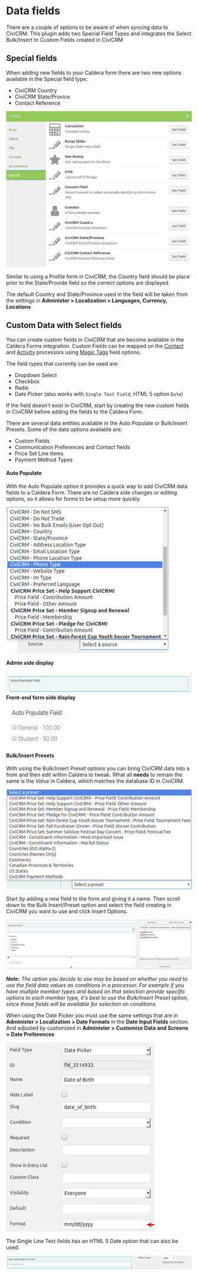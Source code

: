 # Data fields

There are a couple  of options to be aware of when syncing data to CiviCRM. This plugin adds two Special Field Types and integrates the Select Bulk/Insert to Custom Fields created in CiviCRM

## Special fields

When adding new fields to your Caldera form there are two new options available in the Special field type:

* CiviCRM Country
* CiviCRM State/Provice
* Contact Reference

![Caldera CiviCRM Special Fields Types](./images/caldera-civicrm-special-fields.jpg)

Similar to using a Profile form in CiviCRM, the Country field should be place prior to the State/Provide field so the correct options are displayed.

The default Country and State/Province used in the field will be taken from the settings in **Administer > Localization > Languages, Currency, Locations**

## Custom Data with Select fields

You can create custom fields in CiviCRM that are become available in the Caldera Forms integration. Custom Fields can be mapped on the [Contact](./processors.md#contact) and [Activity](./processors.md#activity) processors using [Magic Tags](./overview.md#magic-tags) field options.

The field types that currently can be used are:

* Dropdown Select
* Checkbox
* Radio
* Date Picker (also works with `Single Text Field`, HTML 5 option `Date`)

If the field doesn't exist in CiviCRM, start by creating the new custom fields in CiviCRM before adding the fields to the Caldera Form.

There are several data entities available in the Auto Populate or Bulk/Insert Presets. Some of the data options available are:

* Custom Fields
* Communication Preferences and Contact fields
* Price Set Line Items
* Payment Method Types

#### Auto Populate

With the Auto Populate option it provides a quick way to add CiviCRM data fields to a Caldera Form. There are no Caldera side changes or editing options, so it allows for forms to be setup more quickly. 

![Auto Populate Data Sources](./images/cfc-auto-pupulate-data-sources.png)

**Admin side display**

![Auto Populate admin side field](./images/cfc-auto-pupulate-admin.png)
**Front-end form side display**

![Auto Populate front-end form field](./images/cfc-auto-pupulate-fe-form.png)

#### Bulk/Insert Presets

With using the Bulk/Insert Preset options you can bring CiviCRM data into a from and then edit within Caldera to tweak. What all **needs** to remain the same is the *Value* in Caldera, which matches the database ID in CiviCRM.

![Data Sources for Bulk Insert/Preset](./images/cfc-bulk-insert-data-source-presets.png)

Start by adding a new field to the form and giving it a name. Then scroll down to the Bulk Insert/Preset option and select the field creating in CiviCRM you want to use and click Insert Options.

![Bulk Insert/Preset](./images/caldera-select-bulk-insert.png)

***Note:** The option you decide to use may be based on whether you need to use the field data values as conditions in a processor. For example if you have multiple member types and based on that selection provide specific options to each member type, it's best to use the Bulk/Insert Preset option, since those fields will be available for selection on conditions.*

When using the Date Picker you must use the same settings that are in **Administer > Localization > Date Formats** in the **Date Input Fields** section. And adjusted by customized in **Administer > Customize Data and Screens > Date Preferences**

![Date Picker Field Format](./images/caldera-civicrm-date-format.jpg)

The Single Line Text fields has an HTML 5 Date option that can also be used.

![Date HTML5 field](./images/cfc-single-text-html5-date.png)
